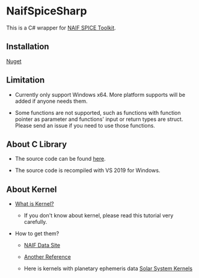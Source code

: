 # NaifSpiceSharp

This is a C# wrapper for [NAIF SPICE Toolkit](https://naif.jpl.nasa.gov/naif/index.html).

## Installation

[Nuget](https://www.nuget.org/packages/NaifSpiceSharp/)

## Limitation

* Currently only support Windows x64. More platform supports will be added if anyone needs them.

* Some functions are not supported, such as functions with function pointer as parameter and functions' input or return types are struct. Please send an issue if you need to use those functions.

## About C Library

* The source code can be found [here](https://naif.jpl.nasa.gov/naif/toolkit_C.html).

* The source code is recompiled with VS 2019 for Windows.

## About Kernel

* [What is Kernel?](https://naif.jpl.nasa.gov/pub/naif/toolkit_docs/Tutorials/pdf/individual_docs/12_intro_to_kernels.pdf)

	* If you don't know about kernel, please read this tutorial very carefully.

* How to get them?

	* [NAIF Data Site](https://naif.jpl.nasa.gov/naif/data.html)

	* [Another Reference](https://naif.jpl.nasa.gov/naif/WGC_about_the_data.html)

	* Here is kernels with planetary ephemeris data [Solar System Kernels](https://naif.jpl.nasa.gov/pub/naif/pds/wgc/)
